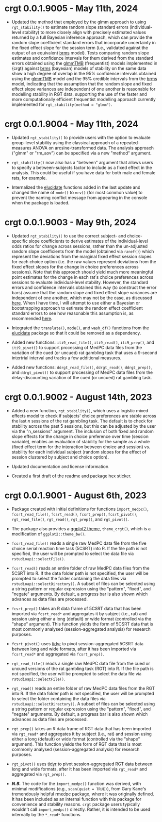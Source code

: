 # crgt 0.0.1.9005 - May 11th, 2024

* Updated the method that employed by the glmm approach to using `rgt_stability()` to estimate random slope standard errors (individual-level stability) to more closely align with precisely estimated values returned by a full Bayesian inference approach, which can provide the random slope coefficient standard errors that incorporate uncertainty in the fixed effect slope for the session term (i.e., validated against the output of an equivalent [brms](https://paul-buerkner.github.io/brms/) model). Tests comparing random slope estimates and confidence intervals for them derived from the standard errors obtained using the [glmmTMB](https://github.com/glmmTMB/glmmTMB) (frequentist) models implemented in {crgt} against [brms](https://paul-buerkner.github.io/brms/) (bayesian) models of stability on the same data show a high degree of overlap in the 95% confidence intervals obtained using the [glmmTMB](https://github.com/glmmTMB/glmmTMB) model and the 95% credible intervals from the [brms](https://paul-buerkner.github.io/brms/) model, indicating that the assumption that the random slope and fixed effect slope variances are independent of one another is reasonable for modelling stability in RGT data, supporting the use of the faster and more computationally efficient frequentist modelling approach currently implemented for `rgt_stability(method = "glmm")`.

# crgt 0.0.1.9004 - May 11th, 2024

* Updated `rgt_stability()` to provide users with the option to evaluate group-level stability using the classical approach of a repeated-measures ANOVA on arcsine-transformed data. The analysis approach ("glmm" or "rm_aov") can be specified via a new "method" argument. 

* `rgt_stability()` now also has a "between" argument that allows users to specify a between-subjects factor to include as a fixed effect in the analysis. This could be useful if you have data for both male and female rats, for example.

* Internalized the [elucidate](https://bcgov.github.io/elucidate/) functions added in the last update and changed the name of `mode()` to `mcv()` (for most common value) to prevent the naming conflict message from appearing in the console when the package is loaded.

# crgt 0.0.1.9003 - May 9th, 2024

* Updated `rgt_stability()` to use the correct subject- and choice-specific slope coefficients to derive estimates of the individual-level odds ratios for change across sessions, rather than the un-adjusted random slope coefficients from the model (obtained via `ranef()`) which represent the deviations from the marginal fixed effect session slopes for each choice option (i.e. the raw values represent deviations from the fixed effect slopes for the change in choice preferences across sessions). Note that this approach should yield much more meaningful point estimates for the change in each rat's choice preferences across sessions to evaluate individual-level stability. However, the standard errors and confidence intervals obtained this way (to construct the error bars) assume that the random slope and fixed effect slope variances are independent of one another, which may not be the case, as discussed [here](https://bbolker.github.io/mixedmodels-misc/glmmFAQ.html#confidence-intervals-on-conditional-meansblupsrandom-effects:~:text=Getting%20the%20uncertainty%20of,intercept%20for%20each%20group). When I have time, I will attempt to use either a Bayesian or bootstrapping approach to estimate the random effect coefficient standard errors to see how reasonable this assumption is, as recommended [here]( https://stackoverflow.com/questions/26198958/extracting-coefficients-and-their-standard-error-for-each-unit-in-an-lme-model-f#:~:text=Two%20alternatives%20would,the%20bootstrap%20distributions).

* Integrated the `translate()`, `mode()`, and `wash_df()` functions from the [elucidate](https://bcgov.github.io/elucidate/) package so that it could be removed as a dependency.

* Added new functions: `iti9_read_file()`, `iti9_read()`, `iti9_prep()`, and `iti9_pivot()` to support processing of MedPC data files from the variation of the cued (or uncued) rat gambling task that uses a 9-second intertrial interval and tracks a few additional measures.

* Added new functions: `ddrgt_read_file()`, `ddrgt_read()`, `ddrgt_prep()`, and `ddrgt_pivot()` to support processing of MedPC data files from the delay-discounting variation of the cued (or uncued) rat gambling task.


# crgt 0.0.1.9002 - August 14th, 2023

* Added a new function, `rgt_stability()`, which uses a logistic mixed effects model to check if subjects' choice preferences are stable across the last *n* sessions of the rat gambling task. The default is to check for stability across the past 5 sessions, but this can be adjusted by the user via the "n_sessions" argument. The inclusion of both fixed and random slope effects for the change in choice preference over time (session variable), enables an evaluation of stability for the sample as a whole (fixed effect term for the interaction between choice and session) vs. stability for each individual subject (random slopes for the effect of session clustered by subject and choice option). 

* Updated documentation and license information.

* Created a first draft of the readme and package hex sticker.

# crgt 0.0.1.9001 - August 6th, 2023

*	Package created with initial definitions for functions `import_medpc()`, `fcsrt_read_file()`, `fcsrt_read()`, `fcsrt_prep()`, `fcsrt_pivot()`, `rgt_read_file()`, `rgt_read()`, `rgt_prep()`, and `rgt_pivot()`.

* The package also provides a [ggplot2 theme](https://ggplot2.tidyverse.org/reference/index.html#themes), `theme_crgt()`, which is a modification of `ggplot2::theme_bw()`.

* `fcsrt_read_file()` reads a single raw MedPC data file from the five choice serial reaction time task (5CSRT) into R. If the file path is not specified, the user will be prompted to select the data file via `rstudioapi::selectFile()`.

* `fcsrt_read()` reads an entire folder of raw MedPC data files from the 5CSRT into R. If the data folder path is not specified, the user will be prompted to select the folder containing the data files via `rstudioapi::selectDirectory()`. A subset of files can be selected using a string pattern or regular expression using the "pattern", "fixed", and "negate" arguments. By default, a progress bar is also shown which advances as data files are processed.

* `fcsrt_prep()` takes an R data frame of 5CSRT data that has been imported via `fcsrt_read*` and aggregates it by subject (i.e., rat) and session using either a long (default) or wide format (controlled via the "shape" argument). This function yields the form of 5CSRT data that is most commonly analysed (session-aggregated analysis) for research purposes.

* `fcsrt_pivot()` uses [tidyr](https://tidyr.tidyverse.org/articles/pivot.html) to pivot session-aggregated 5CSRT data between long and wide formats, after it has been imported via `fcsrt_read*` and aggregated via `fcsrt_prep()`.

* `rgt_read_file()` reads a single raw MedPC data file from the cued or uncued versions of the rat gambling task (RGT) into R. If the file path is not specified, the user will be prompted to select the data file via `rstudioapi::selectFile()`.

* `rgt_read()` reads an entire folder of raw MedPC data files from the RGT into R. If the data folder path is not specified, the user will be prompted to select the folder containing the data files via `rstudioapi::selectDirectory()`. A subset of files can be selected using a string pattern or regular expression using the "pattern", "fixed", and "negate" arguments. By default, a progress bar is also shown which advances as data files are processed.

* `rgt_prep()` takes an R data frame of RGT data that has been imported via `rgt_read*` and aggregates it by subject (i.e., rat) and session using either a long (default) or wide format (controlled via the "shape" argument). This function yields the form of RGT data that is most commonly analysed (session-aggregated analysis) for research purposes.

* `rgt_pivot()` uses [tidyr](https://tidyr.tidyverse.org/articles/pivot.html) to pivot session-aggregated RGT data between long and wide formats, after it has been imported via `rgt_read*` and aggregated via `rgt_prep()`.

* ***N.B.*** The code for the `import_medpc()` function was derived, with minimal modifications (e.g., `scan(quiet = TRUE)`), from Gary Kane's tremendously helpful [rmedpc](https://github.com/gkane26/rmedpc) package, where it was originally defined. It has been included as an internal function with this package for convenience and stability reasons. `crgt` package users typically wouldn't call `import_medpc()` directly. Rather, it is intended to be used internally by the `*_read*` functions.

